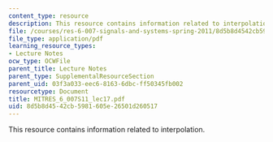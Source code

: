 ```yaml
---
content_type: resource
description: This resource contains information related to interpolation.
file: /courses/res-6-007-signals-and-systems-spring-2011/8d5b8d4542cb5981605e26501d260517_MITRES_6_007S11_lec17.pdf
file_type: application/pdf
learning_resource_types:
- Lecture Notes
ocw_type: OCWFile
parent_title: Lecture Notes
parent_type: SupplementalResourceSection
parent_uid: 03f3a033-eec6-8163-6dbc-ff50345fb002
resourcetype: Document
title: MITRES_6_007S11_lec17.pdf
uid: 8d5b8d45-42cb-5981-605e-26501d260517
---
```

This resource contains information related to interpolation.

